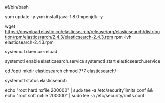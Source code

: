 #!/bin/bash

yum update -y
yum install java-1.8.0-openjdk -y

wget https://download.elastic.co/elasticsearch/release/org/elasticsearch/distribution/rpm/elasticsearch/2.4.3/elasticsearch-2.4.3.rpm
rpm -ivh elasticsearch-2.4.3.rpm

systemctl daemon-reload

systemctl enable elasticsearch.service
systemctl start elasticsearch.service

cd /opt/
mkdir elasticsearch
chmod 777 elasticsearch/

systemctl status elasticsearch

echo "root hard nofile 200000" | sudo tee -a /etc/security/limits.conf && echo "root soft nofile 200000" | sudo tee -a /etc/security/limits.conf
